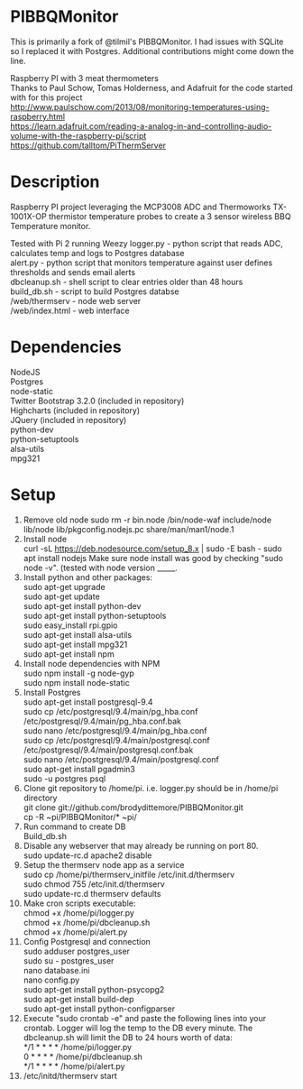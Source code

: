PIBBQMonitor
============

This is primarily a fork of @tilmil's PIBBQMonitor. I had issues with SQLite so I replaced it with Postgres. Additional contributions might come down the line.<br>

Raspberry PI with 3 meat thermometers<br>
Thanks to Paul Schow, Tomas Holderness, and Adafruit for the code started with for this project<br>
http://www.paulschow.com/2013/08/monitoring-temperatures-using-raspberry.html<br>
https://learn.adafruit.com/reading-a-analog-in-and-controlling-audio-volume-with-the-raspberry-pi/script<br>
https://github.com/talltom/PiThermServer<br>


Description
============
Raspberry PI project leveraging the MCP3008 ADC and Thermoworks TX-1001X-OP thermistor temperature probes to create a 3 sensor wireless BBQ Temperature monitor.<br>

Tested with Pi 2 running Weezy
logger.py - python script that reads ADC, calculates temp and logs to Postgres database<br>
alert.py - python script that monitors temperature against user defines thresholds and sends email alerts<br>
dbcleanup.sh - shell script to clear entries older than 48 hours<br>
build_db.sh - script to build Postgres databse<br>
/web/thermserv - node web server<br>
/web/index.html - web interface<br>

Dependencies
============
NodeJS<br>
Postgres<br>
node-static<br>
Twitter Bootstrap 3.2.0 (included in repository)<br>
Highcharts (included in repository)<br>
JQuery (included in repository)<br>
python-dev<br>
python-setuptools<br>
alsa-utils<br>
mpg321<br>

Setup
============
1.  Remove old node
    sudo rm -r bin.node /bin/node-waf include/node lib/node lib/pkgconfig.nodejs.pc share/man/man1/node.1
2.  Install node<br>
    curl -sL https://deb.nodesource.com/setup_8.x | sudo -E bash -
    sudo apt install nodejs
    Make sure node install was good by checking "sudo node -v". (tested with node version _____.<br>
3.  Install python and other packages: <br>
    sudo apt-get upgrade<br>
    sudo apt-get update<br>
    sudo apt-get install python-dev<br>
    sudo apt-get install python-setuptools<br>
    sudo easy_install rpi.gpio<br>
    sudo apt-get install alsa-utils<br>
    sudo apt-get install mpg321<br>
    sudo apt-get install npm<br>
4.  Install node dependencies with NPM<br>
    sudo npm install -g node-gyp<br>
    sudo npm install node-static<br>
5.  Install Postgres<br>
    sudo apt-get install postgresql-9.4<br>
    sudo cp /etc/postgresql/9.4/main/pg_hba.conf /etc/postgresql/9.4/main/pg_hba.conf.bak<br>
    sudo nano /etc/postgresql/9.4/main/pg_hba.conf<br>
    sudo cp /etc/postgresql/9.4/main/postgresql.conf /etc/postgresql/9.4/main/postgresql.conf.bak<br>
    sudo nano /etc/postgresql/9.4/main/postgresql.conf<br>
    sudo apt-get install pgadmin3<br>
    sudo -u postgres psql<br>
6.  Clone git repository to /home/pi.  i.e. logger.py should be in /home/pi directory<br>
    git clone git://github.com/brodydittemore/PIBBQMonitor.git<br>
    cp -R ~pi/PIBBQMonitor/* ~pi/<br>
7.  Run command to create DB<br>
    Build_db.sh<br>
8.  Disable any webserver that may already be running on port 80.<br>
    sudo update-rc.d apache2 disable<br>
9.  Setup the thermserv node app as a service<br>
    sudo cp /home/pi/thermserv_initfile /etc/init.d/thermserv<br>
    sudo chmod 755 /etc/init.d/thermserv<br>
    sudo update-rc.d thermserv defaults<br>
10.  Make cron scripts executable:<br>
    chmod +x /home/pi/logger.py<br>
    chmod +x /home/pi/dbcleanup.sh<br>
    chmod +x /home/pi/alert.py<br>
11. Config Postgresql and connection<br>
    sudo adduser postgres_user<br>
    sudo su - postgres_user<br>
    nano database.ini<br>
    nano config.py<br>
    sudo apt-get install python-psycopg2<br>
    sudo apt-get install build-dep<br>
    sudo apt-get install python-configparser<br>
12.  Execute "sudo crontab -e" and paste the following lines into your crontab.  Logger will log the temp to the DB every minute. The dbcleanup.sh will limit the DB to 24 hours worth of data:<br>
      */1 * * * * /home/pi/logger.py<br>
      0 * * * * /home/pi/dbcleanup.sh<br>
      */1 * * * * /home/pi/alert.py<br>
13. /etc/initd/thermserv start<br>
